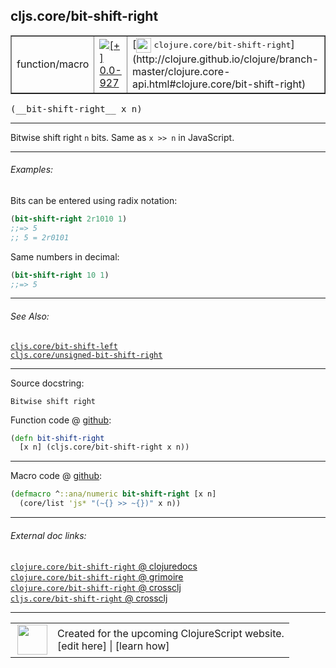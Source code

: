 ## cljs.core/bit-shift-right



 <table border="1">
<tr>
<td>function/macro</td>
<td><a href="https://github.com/cljsinfo/cljs-api-docs/tree/0.0-927"><img valign="middle" alt="[+] 0.0-927" title="Added in 0.0-927" src="https://img.shields.io/badge/+-0.0--927-lightgrey.svg"></a> </td>
<td>
[<img height="24px" valign="middle" src="http://i.imgur.com/1GjPKvB.png"> <samp>clojure.core/bit-shift-right</samp>](http://clojure.github.io/clojure/branch-master/clojure.core-api.html#clojure.core/bit-shift-right)
</td>
</tr>
</table>


 <samp>
(__bit-shift-right__ x n)<br>
</samp>

---

Bitwise shift right `n` bits.  Same as `x >> n` in JavaScript.



---

###### Examples:

Bits can be entered using radix notation:

```clj
(bit-shift-right 2r1010 1)
;;=> 5
;; 5 = 2r0101
```

Same numbers in decimal:

```clj
(bit-shift-right 10 1)
;;=> 5
```



---

###### See Also:

[`cljs.core/bit-shift-left`](../cljs.core/bit-shift-left.md)<br>
[`cljs.core/unsigned-bit-shift-right`](../cljs.core/unsigned-bit-shift-right.md)<br>

---


Source docstring:

```
Bitwise shift right
```


Function code @ [github](https://github.com/clojure/clojurescript/blob/r2307/src/cljs/cljs/core.cljs#L1978-L1980):

```clj
(defn bit-shift-right
  [x n] (cljs.core/bit-shift-right x n))
```

<!--
Repo - tag - source tree - lines:

 <pre>
clojurescript @ r2307
└── src
    └── cljs
        └── cljs
            └── <ins>[core.cljs:1978-1980](https://github.com/clojure/clojurescript/blob/r2307/src/cljs/cljs/core.cljs#L1978-L1980)</ins>
</pre>

-->

---

Macro code @ [github](https://github.com/clojure/clojurescript/blob/r2307/src/clj/cljs/core.clj#L543-L544):

```clj
(defmacro ^::ana/numeric bit-shift-right [x n]
  (core/list 'js* "(~{} >> ~{})" x n))
```

<!--
Repo - tag - source tree - lines:

 <pre>
clojurescript @ r2307
└── src
    └── clj
        └── cljs
            └── <ins>[core.clj:543-544](https://github.com/clojure/clojurescript/blob/r2307/src/clj/cljs/core.clj#L543-L544)</ins>
</pre>
-->

---


###### External doc links:

[`clojure.core/bit-shift-right` @ clojuredocs](http://clojuredocs.org/clojure.core/bit-shift-right)<br>
[`clojure.core/bit-shift-right` @ grimoire](http://conj.io/store/v1/org.clojure/clojure/1.7.0-beta3/clj/clojure.core/bit-shift-right/)<br>
[`clojure.core/bit-shift-right` @ crossclj](http://crossclj.info/fun/clojure.core/bit-shift-right.html)<br>
[`cljs.core/bit-shift-right` @ crossclj](http://crossclj.info/fun/cljs.core.cljs/bit-shift-right.html)<br>

---

 <table>
<tr><td>
<img valign="middle" align="right" width="48px" src="http://i.imgur.com/Hi20huC.png">
</td><td>
Created for the upcoming ClojureScript website.<br>
[edit here] | [learn how]
</td></tr></table>

[edit here]:https://github.com/cljsinfo/cljs-api-docs/blob/master/cljsdoc/cljs.core/bit-shift-right.cljsdoc
[learn how]:https://github.com/cljsinfo/cljs-api-docs/wiki/cljsdoc-files

<!--

This information was too distracting to show to readers, but I'll leave it
commented here since it is helpful to:

- pretty-print the data used to generate this document
- and show how to retrieve that data



The API data for this symbol:

```clj
{:description "Bitwise shift right `n` bits.  Same as `x >> n` in JavaScript.",
 :ns "cljs.core",
 :name "bit-shift-right",
 :signature ["[x n]"],
 :history [["+" "0.0-927"]],
 :type "function/macro",
 :related ["cljs.core/bit-shift-left"
           "cljs.core/unsigned-bit-shift-right"],
 :full-name-encode "cljs.core/bit-shift-right",
 :source {:code "(defn bit-shift-right\n  [x n] (cljs.core/bit-shift-right x n))",
          :title "Function code",
          :repo "clojurescript",
          :tag "r2307",
          :filename "src/cljs/cljs/core.cljs",
          :lines [1978 1980]},
 :extra-sources [{:code "(defmacro ^::ana/numeric bit-shift-right [x n]\n  (core/list 'js* \"(~{} >> ~{})\" x n))",
                  :title "Macro code",
                  :repo "clojurescript",
                  :tag "r2307",
                  :filename "src/clj/cljs/core.clj",
                  :lines [543 544]}],
 :examples [{:id "5b75af",
             :content "Bits can be entered using radix notation:\n\n```clj\n(bit-shift-right 2r1010 1)\n;;=> 5\n;; 5 = 2r0101\n```\n\nSame numbers in decimal:\n\n```clj\n(bit-shift-right 10 1)\n;;=> 5\n```"}],
 :full-name "cljs.core/bit-shift-right",
 :clj-symbol "clojure.core/bit-shift-right",
 :docstring "Bitwise shift right"}

```

Retrieve the API data for this symbol:

```clj
;; from Clojure REPL
(require '[clojure.edn :as edn])
(-> (slurp "https://raw.githubusercontent.com/cljsinfo/cljs-api-docs/catalog/cljs-api.edn")
    (edn/read-string)
    (get-in [:symbols "cljs.core/bit-shift-right"]))
```

-->
